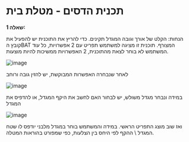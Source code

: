 # תכנית הדסים - מטלת בית
 **שאלה 1:**

הנחות: הקלט של אורך וגובה המגדל תקינים.
כדי להריץ את התוכנית יש להפעיל את קובץ הBAT המצורף.
תוכנית זו מציגה למשתמש תפריט עם 2 אפשרויות, כל עוד המשתמש לא בוחר לצאת מהתוכנית, 2 האפשרויות ממשיכות להיות מוצעות.
 
![image](https://github.com/TehilaEtinger/-Hadassim-program-homework/assets/133118266/dd065621-e434-4842-9e44-99dee8653f6a)

לאחר שנבחרה האפשרות המבוקשת, יש להזין גובה ורוחב
 
![image](https://github.com/TehilaEtinger/-Hadassim-program-homework/assets/133118266/dd065621-e434-4842-9e44-99dee8653f6a)

במידה ונבחר מגדל משולש, יש לבחור האם לחשב את היקף המגדל, או להדפיס את המגדל
 
![image](https://github.com/TehilaEtinger/-Hadassim-program-homework/assets/133118266/9741d5e8-df86-44f3-ab1e-ee546a3d760f)

ואז שוב מוצג התפריט הראשי.
במידה והמשתמש בוחר במגדל מלבני יודפס לו שטח המגדל \ ההקף לפי היחס בין הצלעות, כפי שמפורט בהוראות המטלה.
